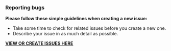 ### Reporting bugs

**Please follow these simple guidelines when creating a new issue:**

- Take some time to check for related issues before you create a new one.
- Describe your issue in as much detail as possible.

**[VIEW OR CREATE ISSUES HERE](https://github.com/vickychijwani/app-of-thrones/issues)**
